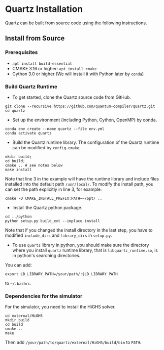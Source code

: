 # Quartz Installation

Quartz can be built from source code using the following instructions.

## Install from Source

### Prerequisites

* `apt install build-essential`
* CMAKE 3.16 or higher: `apt install cmake`
* Cython 3.0 or higher (We will install it with Python later by `conda`)

### Build Quartz Runtime

* To get started, clone the Quartz source code from GitHub.
```shell
git clone --recursive https://github.com/quantum-compiler/quartz.git
cd quartz
```

* Set up the environment (including Python, Cython, OpenMP) by conda.

```shell
conda env create --name quartz --file env.yml
conda activate quartz
```

* Build the Quartz runtime library. The configuration of the Quartz runtime can be modified by `config.cmake`.

```shell
mkdir build;
cd build;
cmake .. # see notes below
make install
```

Note that line 3 in the example will have the runtime library and include files installed into the default path `/usr/local/`. To modify the install path, you can set the path explicitly in line 3, for example:

```shell
cmake -D CMAKE_INSTALL_PREFIX:PATH=~/opt/ ..
```


* Install the Quartz python package.

```shell
cd ../python
python setup.py build_ext --inplace install
```

Note that if you changed the install directory in the last step, you have to modified `include_dirs` and `library_dirs` in `setup.py`.

* To use `quartz` library in python, you should make sure the directory where you install `quartz` runtime library, that is `libquartz_runtime.so`, is in python's searching directories.

You can add:

```shell
export LD_LIBRARY_PATH=/your/path/:$LD_LIBRARY_PATH
```

to `~/.bashrc`.

### Dependencies for the simulator

For the simulator, you need to install the HiGHS solver.

```shell
cd external/HiGHS
mkdir build
cd build
cmake ..
make
```

Then add `/your/path/to/quartz/external/HiGHS/build/bin` to `PATH`.
